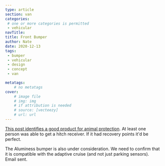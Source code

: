 ```yaml
---
type: article
section: van
categories: 
 # one or more categories is permitted
 - vehicular
navTitle: 
title: Front Bumper
author: Nate
date: 2020-12-13
tags:
 - bumper
 - vehicular
 - design
 - concept
 - van

metatags:
	# no metatags
cover: 
	# image file
	# img: img
	# if attribution is needed
	# source: [vecteezy]
	# url: url
---
```



[This post identifies a good product for animal protection](https://www.fordtransitusaforum.com/threads/using-brush-guard-from-different-vehicle-on-ford-transit-250.82864/post-1077009).  At least one person was able to get a hitch receiver.  If it had recovery points it'd be perfect.

The Aluminess bumper is also under consideration.  We need to confirm that it is compatible with the adaptive cruise (and not just parking sensors).  Email sent.

